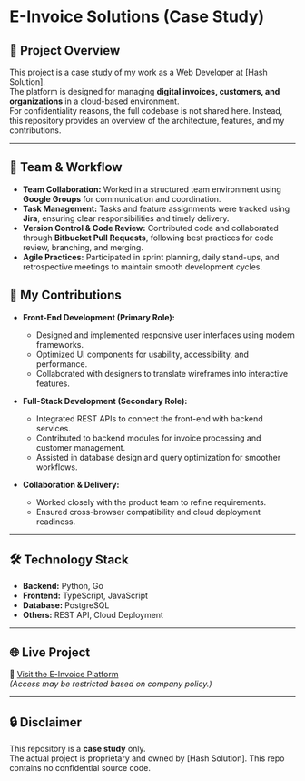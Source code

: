 # E-Invoice Solutions (Case Study)

## 📌 Project Overview
This project is a case study of my work as a Web Developer at [Hash Solution].  
The platform is designed for managing **digital invoices, customers, and organizations** in a cloud-based environment.  
For confidentiality reasons, the full codebase is not shared here. Instead, this repository provides an overview of the architecture, features, and my contributions.

---
## 🤝 Team & Workflow

- **Team Collaboration:** Worked in a structured team environment using **Google Groups** for communication and coordination.  
- **Task Management:** Tasks and feature assignments were tracked using **Jira**, ensuring clear responsibilities and timely delivery.  
- **Version Control & Code Review:** Contributed code and collaborated through **Bitbucket Pull Requests**, following best practices for code review, branching, and merging.  
- **Agile Practices:** Participated in sprint planning, daily stand-ups, and retrospective meetings to maintain smooth development cycles.  

## 🎯 My Contributions
- **Front-End Development (Primary Role):**  
  - Designed and implemented responsive user interfaces using modern frameworks.  
  - Optimized UI components for usability, accessibility, and performance.  
  - Collaborated with designers to translate wireframes into interactive features.  

- **Full-Stack Development (Secondary Role):**  
  - Integrated REST APIs to connect the front-end with backend services.  
  - Contributed to backend modules for invoice processing and customer management.  
  - Assisted in database design and query optimization for smoother workflows.  

- **Collaboration & Delivery:**  
  - Worked closely with the product team to refine requirements.  
  - Ensured cross-browser compatibility and cloud deployment readiness.  

---

## 🛠️ Technology Stack
- **Backend:** Python, Go  
- **Frontend:** TypeScript, JavaScript  
- **Database:** PostgreSQL  
- **Others:** REST API, Cloud Deployment  

---

## 🌐 Live Project
🔗 [Visit the E-Invoice Platform](https://ksa.einvoicesolutions.com/)  
*(Access may be restricted based on company policy.)*

---


## 🔒 Disclaimer
This repository is a **case study** only.  
The actual project is proprietary and owned by [Hash Solution]. This repo contains no confidential source code.
